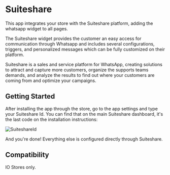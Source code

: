 # Suiteshare

This app integrates your store with the Suiteshare platform, adding the whatsapp widget to all pages.

The Suiteshare widget provides the customer an easy access for communication through Whatsapp and includes several configurations, triggers, and personalized messages which can be fully customized on their platform.

Suiteshare is a sales and service platform for WhatsApp, creating solutions to attract and capture more customers, organize the supports teams demands, and analyze the results to find out where your customers are coming from and optimize your campaigns.

## Getting Started

After installing the app through the store, go to the app settings and type your Suiteshare Id. You can find that on the main Suiteshare dashboard, it's the last code on the installation instructions:

![SuiteshareId](https://user-images.githubusercontent.com/1629129/119191255-c0d2ed00-ba54-11eb-94a1-13027c6c1c51.png)

And you're done! Everything else is configured directly through Suiteshare.

## Compatibility

IO Stores only.
